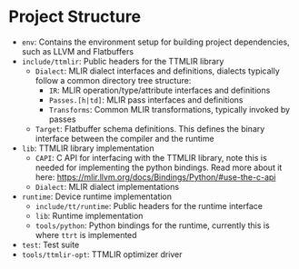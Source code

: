 # Project Structure

- `env`: Contains the environment setup for building project dependencies, such as LLVM and Flatbuffers
- `include/ttmlir`: Public headers for the TTMLIR library
  - `Dialect`: MLIR dialect interfaces and definitions, dialects typically follow a common directory tree structure:
    - `IR`: MLIR operation/type/attribute interfaces and definitions
    - `Passes.[h|td]`: MLIR pass interfaces and definitions
    - `Transforms`: Common MLIR transformations, typically invoked by passes
  - `Target`: Flatbuffer schema definitions.  This defines the binary interface between the compiler and the runtime
- `lib`: TTMLIR library implementation
  - `CAPI`: C API for interfacing with the TTMLIR library, note this is needed for implementing the python bindings.  Read more about it here: https://mlir.llvm.org/docs/Bindings/Python/#use-the-c-api
  - `Dialect`: MLIR dialect implementations
- `runtime`: Device runtime implementation
  - `include/tt/runtime`: Public headers for the runtime interface
  - `lib`: Runtime implementation
  - `tools/python`: Python bindings for the runtime, currently this is where `ttrt` is implemented
- `test`: Test suite
- `tools/ttmlir-opt`: TTMLIR optimizer driver
